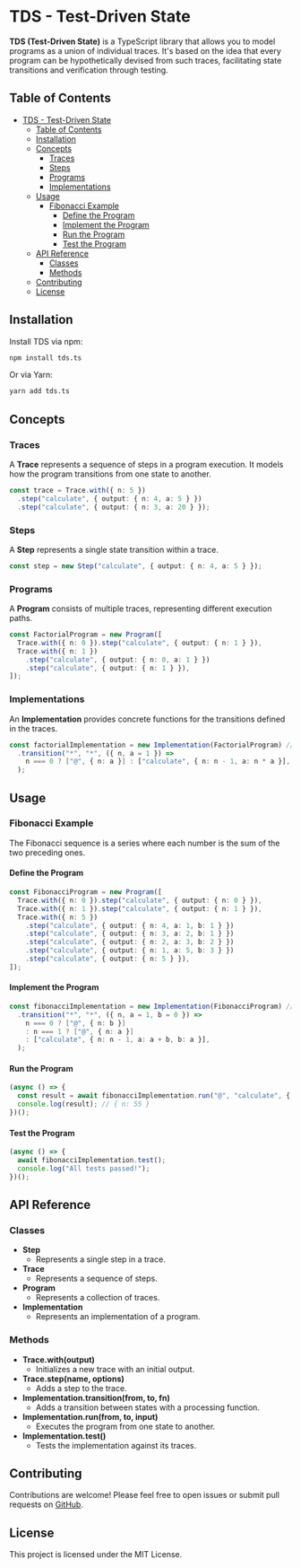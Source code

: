 # TDS - Test-Driven State

**TDS (Test-Driven State)** is a TypeScript library that allows you to model programs as a union of
individual traces. It's based on the idea that every program can be hypothetically devised from such
traces, facilitating state transitions and verification through testing.

## Table of Contents

- [TDS - Test-Driven State](#tds---test-driven-state)
  - [Table of Contents](#table-of-contents)
  - [Installation](#installation)
  - [Concepts](#concepts)
    - [Traces](#traces)
    - [Steps](#steps)
    - [Programs](#programs)
    - [Implementations](#implementations)
  - [Usage](#usage)
    - [Fibonacci Example](#fibonacci-example)
      - [Define the Program](#define-the-program)
      - [Implement the Program](#implement-the-program)
      - [Run the Program](#run-the-program)
      - [Test the Program](#test-the-program)
  - [API Reference](#api-reference)
    - [Classes](#classes)
    - [Methods](#methods)
  - [Contributing](#contributing)
  - [License](#license)

## Installation

Install TDS via npm:

```bash
npm install tds.ts
```

Or via Yarn:

```bash
yarn add tds.ts
```

## Concepts

### Traces

A **Trace** represents a sequence of steps in a program execution. It models how the program
transitions from one state to another.

```typescript
const trace = Trace.with({ n: 5 })
  .step("calculate", { output: { n: 4, a: 5 } })
  .step("calculate", { output: { n: 3, a: 20 } });
```

### Steps

A **Step** represents a single state transition within a trace.

```typescript
const step = new Step("calculate", { output: { n: 4, a: 5 } });
```

### Programs

A **Program** consists of multiple traces, representing different execution paths.

```typescript
const FactorialProgram = new Program([
  Trace.with({ n: 0 }).step("calculate", { output: { n: 1 } }),
  Trace.with({ n: 1 })
    .step("calculate", { output: { n: 0, a: 1 } })
    .step("calculate", { output: { n: 1 } }),
]);
```

### Implementations

An **Implementation** provides concrete functions for the transitions defined in the traces.

```typescript
const factorialImplementation = new Implementation(FactorialProgram) //
  .transition("*", "*", ({ n, a = 1 }) =>
    n === 0 ? ["@", { n: a }] : ["calculate", { n: n - 1, a: n * a }],
  );
```

## Usage

### Fibonacci Example

The Fibonacci sequence is a series where each number is the sum of the two preceding ones.

#### Define the Program

```typescript
const FibonacciProgram = new Program([
  Trace.with({ n: 0 }).step("calculate", { output: { n: 0 } }),
  Trace.with({ n: 1 }).step("calculate", { output: { n: 1 } }),
  Trace.with({ n: 5 })
    .step("calculate", { output: { n: 4, a: 1, b: 1 } })
    .step("calculate", { output: { n: 3, a: 2, b: 1 } })
    .step("calculate", { output: { n: 2, a: 3, b: 2 } })
    .step("calculate", { output: { n: 1, a: 5, b: 3 } })
    .step("calculate", { output: { n: 5 } }),
]);
```

#### Implement the Program

```typescript
const fibonacciImplementation = new Implementation(FibonacciProgram) //
  .transition("*", "*", ({ n, a = 1, b = 0 }) =>
    n === 0 ? ["@", { n: b }]
    : n === 1 ? ["@", { n: a }]
    : ["calculate", { n: n - 1, a: a + b, b: a }],
  );
```

#### Run the Program

```typescript
(async () => {
  const result = await fibonacciImplementation.run("@", "calculate", { n: 10 });
  console.log(result); // { n: 55 }
})();
```

#### Test the Program

```typescript
(async () => {
  await fibonacciImplementation.test();
  console.log("All tests passed!");
})();
```

## API Reference

### Classes

- **Step**
  - Represents a single step in a trace.
- **Trace**
  - Represents a sequence of steps.
- **Program**
  - Represents a collection of traces.
- **Implementation**
  - Represents an implementation of a program.

### Methods

- **Trace.with(output)**
  - Initializes a new trace with an initial output.
- **Trace.step(name, options)**
  - Adds a step to the trace.
- **Implementation.transition(from, to, fn)**
  - Adds a transition between states with a processing function.
- **Implementation.run(from, to, input)**
  - Executes the program from one state to another.
- **Implementation.test()**
  - Tests the implementation against its traces.

## Contributing

Contributions are welcome! Please feel free to open issues or submit pull requests on
[GitHub](https://github.com/ayatkevich/tds).

## License

This project is licensed under the MIT License.
